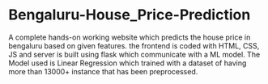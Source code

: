 # Bengaluru-House_Price-Prediction
A complete hands-on working website which predicts the house price in bengaluru based on given features. the frontend is coded with HTML, CSS, JS and server is built using flask which communicate with a ML model. The Model used is Linear Regression which trained with a dataset of having more than 13000+ instance that has been preprocessed. 
